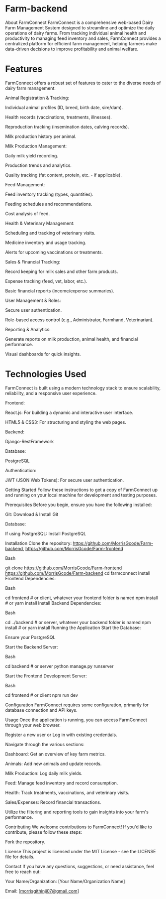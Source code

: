 # Farm-backend
About FarmConnect
FarmConnect is a comprehensive web-based Dairy Farm Management System designed to streamline and optimize the daily operations of dairy farms. From tracking individual animal health and productivity to managing feed inventory and sales, FarmConnect provides a centralized platform for efficient farm management, helping farmers make data-driven decisions to improve profitability and animal welfare.

# Features
FarmConnect offers a robust set of features to cater to the diverse needs of dairy farm management:

Animal Registration & Tracking:

Individual animal profiles (ID, breed, birth date, sire/dam).

Health records (vaccinations, treatments, illnesses).

Reproduction tracking (insemination dates, calving records).

Milk production history per animal.

Milk Production Management:

Daily milk yield recording.

Production trends and analytics.

Quality tracking (fat content, protein, etc. - if applicable).

Feed Management:

Feed inventory tracking (types, quantities).

Feeding schedules and recommendations.

Cost analysis of feed.

Health & Veterinary Management:

Scheduling and tracking of veterinary visits.

Medicine inventory and usage tracking.

Alerts for upcoming vaccinations or treatments.

Sales & Financial Tracking:

Record keeping for milk sales and other farm products.

Expense tracking (feed, vet, labor, etc.).

Basic financial reports (income/expense summaries).

User Management & Roles:

Secure user authentication.

Role-based access control (e.g., Administrator, Farmhand, Veterinarian).

Reporting & Analytics:

Generate reports on milk production, animal health, and financial performance.

Visual dashboards for quick insights.

# Technologies Used
FarmConnect is built using a modern technology stack to ensure scalability, reliability, and a responsive user experience.

Frontend:

React.js: For building a dynamic and interactive user interface.

HTML5 & CSS3: For structuring and styling the web pages.


Backend:

Django-RestFramework

Database:

 PostgreSQL

Authentication:

JWT (JSON Web Tokens): For secure user authentication.



Getting Started
Follow these instructions to get a copy of FarmConnect up and running on your local machine for development and testing purposes.

Prerequisites
Before you begin, ensure you have the following installed:


Git: Download & Install Git

Database:



If using PostgreSQL: Install PostgreSQL


Installation
Clone the repository: https://github.com/MorrisGcode/Farm-backend, https://github.com/MorrisGcode/Farm-frontend

Bash

git clone https://github.com/MorrisGcode/Farm-frontend https://github.com/MorrisGcode/Farm-backend
cd farmconnect
Install Frontend Dependencies:

Bash

cd frontend # or client, whatever your frontend folder is named
npm install # or yarn install
Install Backend Dependencies:

Bash

cd ../backend # or server, whatever your backend folder is named
npm install # or yarn install
Running the Application
Start the Database:

Ensure your PostgreSQL

Start the Backend Server:

Bash

cd backend # or server
python manage.py runserver

Start the Frontend Development Server:

Bash

cd frontend # or client
npm run dev

Configuration
FarmConnect requires some configuration, primarily for database connection and API keys.



Usage
Once the application is running, you can access FarmConnect through your web browser.

Register a new user or Log in with existing credentials.

Navigate through the various sections:

Dashboard: Get an overview of key farm metrics.

Animals: Add new animals and update records.

Milk Production: Log daily milk yields.

Feed: Manage feed inventory and record consumption.

Health: Track treatments, vaccinations, and veterinary visits.

Sales/Expenses: Record financial transactions.

Utilize the filtering and reporting tools to gain insights into your farm's performance.





Contributing
We welcome contributions to FarmConnect! If you'd like to contribute, please follow these steps:

Fork the repository.



License
This project is licensed under the MIT License - see the LICENSE file for details.

Contact
If you have any questions, suggestions, or need assistance, feel free to reach out:

Your Name/Organization: [Your Name/Organization Name]

Email: [morrisgithinji07@gmail.com]

